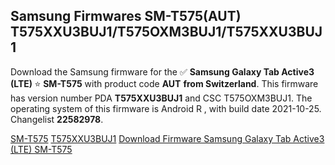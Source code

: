 <h2>Samsung Firmwares SM-T575(AUT) T575XXU3BUJ1/T575OXM3BUJ1/T575XXU3BUJ1</h2>
Download the Samsung firmware for the ✅ <strong>Samsung Galaxy Tab Active3 (LTE) </strong> ⭐ <strong>SM-T575</strong> with product code <strong>AUT</strong> <strong> from Switzerland</strong>. This firmware has version number PDA <strong>T575XXU3BUJ1</strong> and CSC T575OXM3BUJ1. The operating system of this firmware is Android R , with build date 2021-10-25. Changelist <strong>22582978</strong>.


[SM-T575](https://samfirm.shop/samsung/model/SM-T575)
[T575XXU3BUJ1](https://samfirm.shop/samsung/pda/T575XXU3BUJ1)
[Download Firmware Samsung Galaxy Tab Active3 (LTE) SM-T575](https://samfirm.shop/samsung/firmware/468447)
